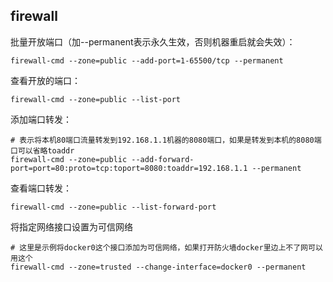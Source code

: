 ## firewall
批量开放端口（加--permanent表示永久生效，否则机器重启就会失效）：
```
firewall-cmd --zone=public --add-port=1-65500/tcp --permanent
```

查看开放的端口：
```
firewall-cmd --zone=public --list-port
```

添加端口转发：
```
# 表示将本机80端口流量转发到192.168.1.1机器的8080端口，如果是转发到本机的8080端口可以省略toaddr
firewall-cmd --zone=public --add-forward-port=port=80:proto=tcp:toport=8080:toaddr=192.168.1.1 --permanent
```

查看端口转发：
```
firewall-cmd --zone=public --list-forward-port
```

将指定网络接口设置为可信网络
```
# 这里是示例将docker0这个接口添加为可信网络，如果打开防火墙docker里边上不了网可以用这个
firewall-cmd --zone=trusted --change-interface=docker0 --permanent
```
